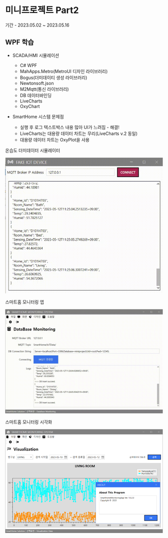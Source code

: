 # 미니프로젝트 Part2
기간 - 2023.05.02 ~ 2023.05.16

## WPF 학습
- SCADA/HMI 시뮬레이션
	- C# WPF 
	- MahApps.Metro(MetroUI 디자인 라이브러리)
	- Bogus(더미데이티 생성 라이브러리)
	- Newtonsoft.json
	- M2Mqtt(통신 라이브러리)
	- DB 데이터바인딩
	- LiveCharts
	- OxyChart
	
- SmartHome 시스템 문제점
	- 실행 후 로그 텍스트박스 내용 많아 UI가 느려짐 - 해결!
	- LiveCharts는 대용량 데이터 차트는 무리(LiveCharts v.2 동일)
	- 대용량 데이터 차트는 OxyPlot을 사용
	
온습도 더미데이터 시뮬레이터

<img src="https://raw.githubusercontent.com/sso-o22/miniprojects/main/Images/smarthome_publisher.gif" width="510" />

스마트홈 모니터링 앱

<img src="https://raw.githubusercontent.com/sso-o22/miniprojects/main/Images/smarthome_monitor1.gif" width="780" />

스마트홈 모니터링 시각화

<img src="https://raw.githubusercontent.com/sso-o22/miniprojects/main/Images/smarthome_monitor2.png" width="780" />